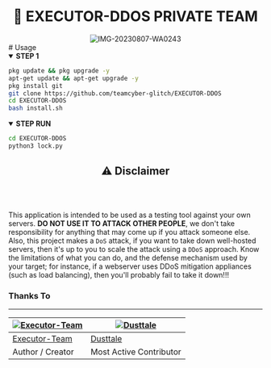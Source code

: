 <h1 align="center">📡 EXECUTOR-DDOS PRIVATE TEAM </h1> 
<div align="center">

<img src="https://i.ibb.co/bvy0qMT/IMG-20230807-WA0243.jpg" alt="IMG-20230807-WA0243" border="0">

</div>
# Usage
<details open>
  <summary><strong> STEP 1 </strong></summary>

  ```bash
  pkg update && pkg upgrade -y
  apt-get update && apt-get upgrade -y
  pkg install git
  git clone https://github.com/teamcyber-glitch/EXECUTOR-DDOS
  cd EXECUTOR-DDOS
  bash install.sh
  ```
  </details>

<details open>
  <summary><strong> STEP RUN </strong></summary>

  ```bash
  cd EXECUTOR-DDOS
  python3 lock.py
  ```
  </details>

<div align="center">
  <h2>⚠ Disclaimer</h2><br>
</div>
<br>

This application is intended to be used as a testing tool against your own servers. **DO NOT USE IT TO ATTACK OTHER PEOPLE**, we don't take responsibility for anything that may come up if you attack someone else. Also, this project makes a `DoS` attack, if you want to take down well-hosted servers, then it's up to you to scale the attack using a `DDoS` approach. Know the limitations of what you can do, and the defense mechanism used by your target; for instance, if a webserver uses DDoS mitigation appliances (such as load balancing), then you'll probably fail to take it down!!!

### Thanks To 

---------

[![Executor-Team](https://github.com/teamcyber-glitch.png?size=100)](https://github.com/teamcyber-glitch) | [![Dusttale](https://github.com/AmmarrBN.png?size=100)](https://github.com/AmmarrBN) 
----|----|
[Executor-Team](https://github.com/teamcyber-glitch) | [Dusttale](https://github.com/AmmarrBN) 
Author / Creator | Most Active Contributor 

